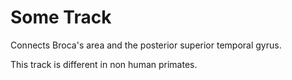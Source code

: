 # Some Track

Connects Broca's area and the posterior superior temporal gyrus.

This track is different in non human primates.
